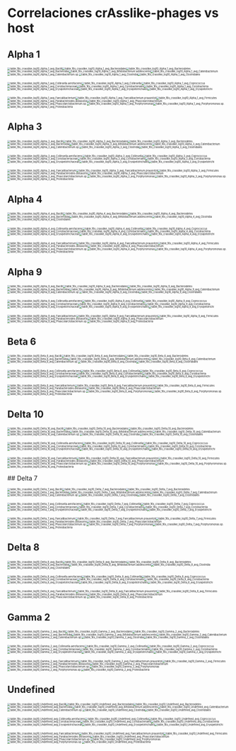 # Correlaciones crAsslike-phages vs host

## Alpha 1

<img src="/01_spearman_22samples_log10/01_Alpha_1_avg/table_16s_crasslike_log10_Alpha_1_avg_Bacilli.png" alt="table_16s_crasslike_log10_Alpha_1_avg_Bacilli" style="zoom:40%;" /><img src="/01_spearman_22samples_log10/01_Alpha_1_avg/table_16s_crasslike_log10_Alpha_1_avg_Bacteroidales.png" alt="table_16s_crasslike_log10_Alpha_1_avg_Bacteroidales" style="zoom:40%;" /><img src="/01_spearman_22samples_log10/01_Alpha_1_avg/table_16s_crasslike_log10_Alpha_1_avg_Bacteroidetes.png" alt="table_16s_crasslike_log10_Alpha_1_avg_Bacteroidetes" style="zoom:40%;" /><img src="/01_spearman_22samples_log10/01_Alpha_1_avg/table_16s_crasslike_log10_Alpha_1_avg_Bacteroidia.png" alt="table_16s_crasslike_log10_Alpha_1_avg_Bacteroidia" style="zoom:40%;" /><img src="/01_spearman_22samples_log10/01_Alpha_1_avg/table_16s_crasslike_log10_Alpha_1_avg_Bifidobacterium.adolescentis.png" alt="table_16s_crasslike_log10_Alpha_1_avg_Bifidobacterium.adolescentis" style="zoom:40%;" /><img src="/01_spearman_22samples_log10/01_Alpha_1_avg/table_16s_crasslike_log10_Alpha_1_avg_Catenibacterium.png" alt="table_16s_crasslike_log10_Alpha_1_avg_Catenibacterium" style="zoom:40%;" /><img src="/01_spearman_22samples_log10/01_Alpha_1_avg/table_16s_crasslike_log10_Alpha_1_avg_Catenibacterium.sp..png" alt="table_16s_crasslike_log10_Alpha_1_avg_Catenibacterium.sp." style="zoom:40%;" /><img src="/01_spearman_22samples_log10/01_Alpha_1_avg/table_16s_crasslike_log10_Alpha_1_avg_Clostridia.png" alt="table_16s_crasslike_log10_Alpha_1_avg_Clostridia" style="zoom:40%;" /><img src="/01_spearman_22samples_log10/01_Alpha_1_avg/table_16s_crasslike_log10_Alpha_1_avg_Clostridiales.png" alt="table_16s_crasslike_log10_Alpha_1_avg_Clostridiales" style="zoom:40%;" />

<img src="/01_spearman_22samples_log10/01_Alpha_1_avg/table_16s_crasslike_log10_Alpha_1_avg_Collinsella.aerofaciens.png" alt="table_16s_crasslike_log10_Alpha_1_avg_Collinsella.aerofaciens" style="zoom:40%;" /><img src="/01_spearman_22samples_log10/01_Alpha_1_avg/table_16s_crasslike_log10_Alpha_1_avg_Collinsella.png" alt="table_16s_crasslike_log10_Alpha_1_avg_Collinsella" style="zoom:40%;" /><img src="/01_spearman_22samples_log10/01_Alpha_1_avg/table_16s_crasslike_log10_Alpha_1_avg_Coprococcus.png" alt="table_16s_crasslike_log10_Alpha_1_avg_Coprococcus" style="zoom:40%;" /><img src="/01_spearman_22samples_log10/01_Alpha_1_avg/table_16s_crasslike_log10_Alpha_1_avg_Coriobacteriaceae.png" alt="table_16s_crasslike_log10_Alpha_1_avg_Coriobacteriaceae" style="zoom:40%;" /><img src="/01_spearman_22samples_log10/01_Alpha_1_avg/table_16s_crasslike_log10_Alpha_1_avg_Coriobacteriales.png" alt="table_16s_crasslike_log10_Alpha_1_avg_Coriobacteriales" style="zoom:40%;" /><img src="/01_spearman_22samples_log10/01_Alpha_1_avg/table_16s_crasslike_log10_Alpha_1_avg_Coriobacteriia.png" alt="table_16s_crasslike_log10_Alpha_1_avg_Coriobacteriia" style="zoom:40%;" /><img src="/01_spearman_22samples_log10/01_Alpha_1_avg/table_16s_crasslike_log10_Alpha_1_avg_Erysipelotrichaceae.png" alt="table_16s_crasslike_log10_Alpha_1_avg_Erysipelotrichaceae" style="zoom:40%;" /><img src="/01_spearman_22samples_log10/01_Alpha_1_avg/table_16s_crasslike_log10_Alpha_1_avg_Erysipelotrichales.png" alt="table_16s_crasslike_log10_Alpha_1_avg_Erysipelotrichales" style="zoom:40%;" /><img src="/01_spearman_22samples_log10/01_Alpha_1_avg/table_16s_crasslike_log10_Alpha_1_avg_Erysipelotrichi.png" alt="table_16s_crasslike_log10_Alpha_1_avg_Erysipelotrichi" style="zoom:40%;" />

<img src="/01_spearman_22samples_log10/01_Alpha_1_avg/table_16s_crasslike_log10_Alpha_1_avg_Faecalibacterium.png" alt="table_16s_crasslike_log10_Alpha_1_avg_Faecalibacterium" style="zoom:40%;" /><img src="/01_spearman_22samples_log10/01_Alpha_1_avg/table_16s_crasslike_log10_Alpha_1_avg_Faecalibacterium.prausnitzii.png" alt="table_16s_crasslike_log10_Alpha_1_avg_Faecalibacterium.prausnitzii" style="zoom:40%;" /><img src="/01_spearman_22samples_log10/01_Alpha_1_avg/table_16s_crasslike_log10_Alpha_1_avg_Firmicutes.png" alt="table_16s_crasslike_log10_Alpha_1_avg_Firmicutes" style="zoom:40%;" /><img src="/01_spearman_22samples_log10/01_Alpha_1_avg/table_16s_crasslike_log10_Alpha_1_avg_Parabacteroides.distasonis.png" alt="table_16s_crasslike_log10_Alpha_1_avg_Parabacteroides.distasonis" style="zoom:40%;" /><img src="/01_spearman_22samples_log10/01_Alpha_1_avg/table_16s_crasslike_log10_Alpha_1_avg_Phascolarctobacterium.png" alt="table_16s_crasslike_log10_Alpha_1_avg_Phascolarctobacterium" style="zoom:40%;" /><img src="/01_spearman_22samples_log10/01_Alpha_1_avg/table_16s_crasslike_log10_Alpha_1_avg_Phascolarctobacterium.sp..png" alt="table_16s_crasslike_log10_Alpha_1_avg_Phascolarctobacterium.sp." style="zoom:40%;" /><img src="/01_spearman_22samples_log10/01_Alpha_1_avg/table_16s_crasslike_log10_Alpha_1_avg_Porphyromonas.png" alt="table_16s_crasslike_log10_Alpha_1_avg_Porphyromonas" style="zoom:40%;" /><img src="/01_spearman_22samples_log10/01_Alpha_1_avg/table_16s_crasslike_log10_Alpha_1_avg_Porphyromonas.sp..png" alt="table_16s_crasslike_log10_Alpha_1_avg_Porphyromonas.sp." style="zoom:40%;" /><img src="/01_spearman_22samples_log10/01_Alpha_1_avg/table_16s_crasslike_log10_Alpha_1_avg_Proteobacteria.png" alt="table_16s_crasslike_log10_Alpha_1_avg_Proteobacteria" style="zoom:40%;" />

<div style="page-break-after: always; break-after: page;"></div>

## Alpha 3

<img src="/01_spearman_22samples_log10/02_Alpha_3_avg/table_16s_crasslike_log10_Alpha_3_avg_Bacilli.png" alt="table_16s_crasslike_log10_Alpha_3_avg_Bacilli" style="zoom:40%;" /><img src="/01_spearman_22samples_log10/02_Alpha_3_avg/table_16s_crasslike_log10_Alpha_3_avg_Bacteroidales.png" alt="table_16s_crasslike_log10_Alpha_3_avg_Bacteroidales" style="zoom:40%;" /><img src="/01_spearman_22samples_log10/02_Alpha_3_avg/table_16s_crasslike_log10_Alpha_3_avg_Bacteroidetes.png" alt="table_16s_crasslike_log10_Alpha_3_avg_Bacteroidetes" style="zoom:40%;" /><img src="/01_spearman_22samples_log10/02_Alpha_3_avg/table_16s_crasslike_log10_Alpha_3_avg_Bacteroidia.png" alt="table_16s_crasslike_log10_Alpha_3_avg_Bacteroidia" style="zoom:40%;" /><img src="/01_spearman_22samples_log10/02_Alpha_3_avg/table_16s_crasslike_log10_Alpha_3_avg_Bifidobacterium.adolescentis.png" alt="table_16s_crasslike_log10_Alpha_3_avg_Bifidobacterium.adolescentis" style="zoom:40%;" /><img src="/01_spearman_22samples_log10/02_Alpha_3_avg/table_16s_crasslike_log10_Alpha_3_avg_Catenibacterium.png" alt="table_16s_crasslike_log10_Alpha_3_avg_Catenibacterium" style="zoom:40%;" /><img src="/01_spearman_22samples_log10/02_Alpha_3_avg/table_16s_crasslike_log10_Alpha_3_avg_Catenibacterium.sp..png" alt="table_16s_crasslike_log10_Alpha_3_avg_Catenibacterium.sp." style="zoom:40%;" /><img src="/01_spearman_22samples_log10/02_Alpha_3_avg/table_16s_crasslike_log10_Alpha_3_avg_Clostridia.png" alt="table_16s_crasslike_log10_Alpha_3_avg_Clostridia" style="zoom:40%;" /><img src="/01_spearman_22samples_log10/02_Alpha_3_avg/table_16s_crasslike_log10_Alpha_3_avg_Clostridiales.png" alt="table_16s_crasslike_log10_Alpha_3_avg_Clostridiales" style="zoom:40%;" />

<img src="/01_spearman_22samples_log10/02_Alpha_3_avg/table_16s_crasslike_log10_Alpha_3_avg_Collinsella.aerofaciens.png" alt="table_16s_crasslike_log10_Alpha_3_avg_Collinsella.aerofaciens" style="zoom:40%;" /><img src="/01_spearman_22samples_log10/02_Alpha_3_avg/table_16s_crasslike_log10_Alpha_3_avg_Collinsella.png" alt="table_16s_crasslike_log10_Alpha_3_avg_Collinsella" style="zoom:40%;" /><img src="/01_spearman_22samples_log10/02_Alpha_3_avg/table_16s_crasslike_log10_Alpha_3_avg_Coprococcus.png" alt="table_16s_crasslike_log10_Alpha_3_avg_Coprococcus" style="zoom:40%;" /><img src="/01_spearman_22samples_log10/02_Alpha_3_avg/table_16s_crasslike_log10_Alpha_3_avg_Coriobacteriaceae.png" alt="table_16s_crasslike_log10_Alpha_3_avg_Coriobacteriaceae" style="zoom:40%;" /><img src="/01_spearman_22samples_log10/02_Alpha_3_avg/table_16s_crasslike_log10_Alpha_3_avg_Coriobacteriales.png" alt="table_16s_crasslike_log10_Alpha_3_avg_Coriobacteriales" style="zoom:40%;" /><img src="/01_spearman_22samples_log10/02_Alpha_3_avg/table_16s_crasslike_log10_Alpha_3_avg_Coriobacteriia.png" alt="table_16s_crasslike_log10_Alpha_3_avg_Coriobacteriia" style="zoom:40%;" /><img src="/01_spearman_22samples_log10/02_Alpha_3_avg/table_16s_crasslike_log10_Alpha_3_avg_Erysipelotrichaceae.png" alt="table_16s_crasslike_log10_Alpha_3_avg_Erysipelotrichaceae" style="zoom:40%;" /><img src="/01_spearman_22samples_log10/02_Alpha_3_avg/table_16s_crasslike_log10_Alpha_3_avg_Erysipelotrichales.png" alt="table_16s_crasslike_log10_Alpha_3_avg_Erysipelotrichales" style="zoom:40%;" /><img src="/01_spearman_22samples_log10/02_Alpha_3_avg/table_16s_crasslike_log10_Alpha_3_avg_Erysipelotrichi.png" alt="table_16s_crasslike_log10_Alpha_3_avg_Erysipelotrichi" style="zoom:40%;" />

<img src="/01_spearman_22samples_log10/02_Alpha_3_avg/table_16s_crasslike_log10_Alpha_3_avg_Faecalibacterium.png" alt="table_16s_crasslike_log10_Alpha_3_avg_Faecalibacterium" style="zoom:40%;" /><img src="/01_spearman_22samples_log10/02_Alpha_3_avg/table_16s_crasslike_log10_Alpha_3_avg_Faecalibacterium.prausnitzii.png" alt="table_16s_crasslike_log10_Alpha_3_avg_Faecalibacterium.prausnitzii" style="zoom:40%;" /><img src="/01_spearman_22samples_log10/02_Alpha_3_avg/table_16s_crasslike_log10_Alpha_3_avg_Firmicutes.png" alt="table_16s_crasslike_log10_Alpha_3_avg_Firmicutes" style="zoom:40%;" /><img src="/01_spearman_22samples_log10/02_Alpha_3_avg/table_16s_crasslike_log10_Alpha_3_avg_Parabacteroides.distasonis.png" alt="table_16s_crasslike_log10_Alpha_3_avg_Parabacteroides.distasonis" style="zoom:40%;" /><img src="/01_spearman_22samples_log10/02_Alpha_3_avg/table_16s_crasslike_log10_Alpha_3_avg_Phascolarctobacterium.png" alt="table_16s_crasslike_log10_Alpha_3_avg_Phascolarctobacterium" style="zoom:40%;" /><img src="/01_spearman_22samples_log10/02_Alpha_3_avg/table_16s_crasslike_log10_Alpha_3_avg_Phascolarctobacterium.sp..png" alt="table_16s_crasslike_log10_Alpha_3_avg_Phascolarctobacterium.sp." style="zoom:40%;" /><img src="/01_spearman_22samples_log10/02_Alpha_3_avg/table_16s_crasslike_log10_Alpha_3_avg_Porphyromonas.png" alt="table_16s_crasslike_log10_Alpha_3_avg_Porphyromonas" style="zoom:40%;" /><img src="/01_spearman_22samples_log10/02_Alpha_3_avg/table_16s_crasslike_log10_Alpha_3_avg_Porphyromonas.sp..png" alt="table_16s_crasslike_log10_Alpha_3_avg_Porphyromonas.sp." style="zoom:40%;" /><img src="/01_spearman_22samples_log10/02_Alpha_3_avg/table_16s_crasslike_log10_Alpha_3_avg_Proteobacteria.png" alt="table_16s_crasslike_log10_Alpha_3_avg_Proteobacteria" style="zoom:40%;" />

<div style="page-break-after: always; break-after: page;"></div>

## Alpha 4

<img src="/01_spearman_22samples_log10/03_Alpha_4_avg/table_16s_crasslike_log10_Alpha_4_avg_Bacilli.png" alt="table_16s_crasslike_log10_Alpha_4_avg_Bacilli" style="zoom:40%;" /><img src="/01_spearman_22samples_log10/03_Alpha_4_avg/table_16s_crasslike_log10_Alpha_4_avg_Bacteroidales.png" alt="table_16s_crasslike_log10_Alpha_4_avg_Bacteroidales" style="zoom:40%;" /><img src="/01_spearman_22samples_log10/03_Alpha_4_avg/table_16s_crasslike_log10_Alpha_4_avg_Bacteroidetes.png" alt="table_16s_crasslike_log10_Alpha_4_avg_Bacteroidetes" style="zoom:40%;" /><img src="/01_spearman_22samples_log10/03_Alpha_4_avg/table_16s_crasslike_log10_Alpha_4_avg_Bacteroidia.png" alt="table_16s_crasslike_log10_Alpha_4_avg_Bacteroidia" style="zoom:40%;" /><img src="/01_spearman_22samples_log10/03_Alpha_4_avg/table_16s_crasslike_log10_Alpha_4_avg_Bifidobacterium.adolescentis.png" alt="table_16s_crasslike_log10_Alpha_4_avg_Bifidobacterium.adolescentis" style="zoom:40%;" /><img src="/01_spearman_22samples_log10/03_Alpha_4_avg/table_16s_crasslike_log10_Alpha_4_avg_Clostridia.png" alt="table_16s_crasslike_log10_Alpha_4_avg_Clostridia" style="zoom:40%;" /><img src="/01_spearman_22samples_log10/03_Alpha_4_avg/table_16s_crasslike_log10_Alpha_4_avg_Clostridiales.png" alt="table_16s_crasslike_log10_Alpha_4_avg_Clostridiales" style="zoom:40%;" />

<img src="/01_spearman_22samples_log10/03_Alpha_4_avg/table_16s_crasslike_log10_Alpha_4_avg_Collinsella.aerofaciens.png" alt="table_16s_crasslike_log10_Alpha_4_avg_Collinsella.aerofaciens" style="zoom:40%;" /><img src="/01_spearman_22samples_log10/03_Alpha_4_avg/table_16s_crasslike_log10_Alpha_4_avg_Collinsella.png" alt="table_16s_crasslike_log10_Alpha_4_avg_Collinsella" style="zoom:40%;" /><img src="/01_spearman_22samples_log10/03_Alpha_4_avg/table_16s_crasslike_log10_Alpha_4_avg_Coprococcus.png" alt="table_16s_crasslike_log10_Alpha_4_avg_Coprococcus" style="zoom:40%;" /><img src="/01_spearman_22samples_log10/03_Alpha_4_avg/table_16s_crasslike_log10_Alpha_4_avg_Coriobacteriaceae.png" alt="table_16s_crasslike_log10_Alpha_4_avg_Coriobacteriaceae" style="zoom:40%;" /><img src="/01_spearman_22samples_log10/03_Alpha_4_avg/table_16s_crasslike_log10_Alpha_4_avg_Coriobacteriales.png" alt="table_16s_crasslike_log10_Alpha_4_avg_Coriobacteriales" style="zoom:40%;" /><img src="/01_spearman_22samples_log10/03_Alpha_4_avg/table_16s_crasslike_log10_Alpha_4_avg_Coriobacteriia.png" alt="table_16s_crasslike_log10_Alpha_4_avg_Coriobacteriia" style="zoom:40%;" /><img src="/01_spearman_22samples_log10/03_Alpha_4_avg/table_16s_crasslike_log10_Alpha_4_avg_Erysipelotrichaceae.png" alt="table_16s_crasslike_log10_Alpha_4_avg_Erysipelotrichaceae" style="zoom:40%;" /><img src="/01_spearman_22samples_log10/03_Alpha_4_avg/table_16s_crasslike_log10_Alpha_4_avg_Erysipelotrichales.png" alt="table_16s_crasslike_log10_Alpha_4_avg_Erysipelotrichales" style="zoom:40%;" /><img src="/01_spearman_22samples_log10/03_Alpha_4_avg/table_16s_crasslike_log10_Alpha_4_avg_Erysipelotrichi.png" alt="table_16s_crasslike_log10_Alpha_4_avg_Erysipelotrichi" style="zoom:40%;" />

<img src="/01_spearman_22samples_log10/03_Alpha_4_avg/table_16s_crasslike_log10_Alpha_4_avg_Faecalibacterium.png" alt="table_16s_crasslike_log10_Alpha_4_avg_Faecalibacterium" style="zoom:40%;" /><img src="/01_spearman_22samples_log10/03_Alpha_4_avg/table_16s_crasslike_log10_Alpha_4_avg_Faecalibacterium.prausnitzii.png" alt="table_16s_crasslike_log10_Alpha_4_avg_Faecalibacterium.prausnitzii" style="zoom:40%;" /><img src="/01_spearman_22samples_log10/03_Alpha_4_avg/table_16s_crasslike_log10_Alpha_4_avg_Firmicutes.png" alt="table_16s_crasslike_log10_Alpha_4_avg_Firmicutes" style="zoom:40%;" /><img src="/01_spearman_22samples_log10/03_Alpha_4_avg/table_16s_crasslike_log10_Alpha_4_avg_Parabacteroides.distasonis.png" alt="table_16s_crasslike_log10_Alpha_4_avg_Parabacteroides.distasonis" style="zoom:40%;" /><img src="/01_spearman_22samples_log10/03_Alpha_4_avg/table_16s_crasslike_log10_Alpha_4_avg_Phascolarctobacterium.png" alt="table_16s_crasslike_log10_Alpha_4_avg_Phascolarctobacterium" style="zoom:40%;" /><img src="/01_spearman_22samples_log10/03_Alpha_4_avg/table_16s_crasslike_log10_Alpha_4_avg_Phascolarctobacterium.sp..png" alt="table_16s_crasslike_log10_Alpha_4_avg_Phascolarctobacterium.sp." style="zoom:40%;" /><img src="/01_spearman_22samples_log10/03_Alpha_4_avg/table_16s_crasslike_log10_Alpha_4_avg_Porphyromonas.png" alt="table_16s_crasslike_log10_Alpha_4_avg_Porphyromonas" style="zoom:40%;" /><img src="/01_spearman_22samples_log10/03_Alpha_4_avg/table_16s_crasslike_log10_Alpha_4_avg_Porphyromonas.sp..png" alt="table_16s_crasslike_log10_Alpha_4_avg_Porphyromonas.sp." style="zoom:40%;" /><img src="/01_spearman_22samples_log10/03_Alpha_4_avg/table_16s_crasslike_log10_Alpha_4_avg_Proteobacteria.png" alt="table_16s_crasslike_log10_Alpha_4_avg_Proteobacteria" style="zoom:40%;" />

<div style="page-break-after: always; break-after: page;"></div>

## Alpha 9

<img src="/01_spearman_22samples_log10/04_Alpha_9_avg/table_16s_crasslike_log10_Alpha_9_avg_Bacilli.png" alt="table_16s_crasslike_log10_Alpha_9_avg_Bacilli" style="zoom:40%;" /><img src="/01_spearman_22samples_log10/04_Alpha_9_avg/table_16s_crasslike_log10_Alpha_9_avg_Bacteroidales.png" alt="table_16s_crasslike_log10_Alpha_9_avg_Bacteroidales" style="zoom:40%;" /><img src="/01_spearman_22samples_log10/04_Alpha_9_avg/table_16s_crasslike_log10_Alpha_9_avg_Bacteroidetes.png" alt="table_16s_crasslike_log10_Alpha_9_avg_Bacteroidetes" style="zoom:40%;" /><img src="/01_spearman_22samples_log10/04_Alpha_9_avg/table_16s_crasslike_log10_Alpha_9_avg_Bacteroidia.png" alt="table_16s_crasslike_log10_Alpha_9_avg_Bacteroidia" style="zoom:40%;" /><img src="/01_spearman_22samples_log10/04_Alpha_9_avg/table_16s_crasslike_log10_Alpha_9_avg_Bifidobacterium.adolescentis.png" alt="table_16s_crasslike_log10_Alpha_9_avg_Bifidobacterium.adolescentis" style="zoom:40%;" /><img src="/01_spearman_22samples_log10/04_Alpha_9_avg/table_16s_crasslike_log10_Alpha_9_avg_Catenibacterium.png" alt="table_16s_crasslike_log10_Alpha_9_avg_Catenibacterium" style="zoom:40%;" /><img src="/01_spearman_22samples_log10/04_Alpha_9_avg/table_16s_crasslike_log10_Alpha_9_avg_Catenibacterium.sp..png" alt="table_16s_crasslike_log10_Alpha_9_avg_Catenibacterium.sp." style="zoom:40%;" /><img src="/01_spearman_22samples_log10/04_Alpha_9_avg/table_16s_crasslike_log10_Alpha_9_avg_Clostridia.png" alt="table_16s_crasslike_log10_Alpha_9_avg_Clostridia" style="zoom:40%;" /><img src="/01_spearman_22samples_log10/04_Alpha_9_avg/table_16s_crasslike_log10_Alpha_9_avg_Clostridiales.png" alt="table_16s_crasslike_log10_Alpha_9_avg_Clostridiales" style="zoom:40%;" />

<img src="/01_spearman_22samples_log10/04_Alpha_9_avg/table_16s_crasslike_log10_Alpha_9_avg_Collinsella.aerofaciens.png" alt="table_16s_crasslike_log10_Alpha_9_avg_Collinsella.aerofaciens" style="zoom:40%;" /><img src="/01_spearman_22samples_log10/04_Alpha_9_avg/table_16s_crasslike_log10_Alpha_9_avg_Collinsella.png" alt="table_16s_crasslike_log10_Alpha_9_avg_Collinsella" style="zoom:40%;" /><img src="/01_spearman_22samples_log10/04_Alpha_9_avg/table_16s_crasslike_log10_Alpha_9_avg_Coprococcus.png" alt="table_16s_crasslike_log10_Alpha_9_avg_Coprococcus" style="zoom:40%;" /><img src="/01_spearman_22samples_log10/04_Alpha_9_avg/table_16s_crasslike_log10_Alpha_9_avg_Coriobacteriaceae.png" alt="table_16s_crasslike_log10_Alpha_9_avg_Coriobacteriaceae" style="zoom:40%;" /><img src="/01_spearman_22samples_log10/04_Alpha_9_avg/table_16s_crasslike_log10_Alpha_9_avg_Coriobacteriales.png" alt="table_16s_crasslike_log10_Alpha_9_avg_Coriobacteriales" style="zoom:40%;" /><img src="/01_spearman_22samples_log10/04_Alpha_9_avg/table_16s_crasslike_log10_Alpha_9_avg_Coriobacteriia.png" alt="table_16s_crasslike_log10_Alpha_9_avg_Coriobacteriia" style="zoom:40%;" /><img src="/01_spearman_22samples_log10/04_Alpha_9_avg/table_16s_crasslike_log10_Alpha_9_avg_Erysipelotrichaceae.png" alt="table_16s_crasslike_log10_Alpha_9_avg_Erysipelotrichaceae" style="zoom:40%;" /><img src="/01_spearman_22samples_log10/04_Alpha_9_avg/table_16s_crasslike_log10_Alpha_9_avg_Erysipelotrichales.png" alt="table_16s_crasslike_log10_Alpha_9_avg_Erysipelotrichales" style="zoom:40%;" /><img src="/01_spearman_22samples_log10/04_Alpha_9_avg/table_16s_crasslike_log10_Alpha_9_avg_Erysipelotrichi.png" alt="table_16s_crasslike_log10_Alpha_9_avg_Erysipelotrichi" style="zoom:40%;" />

<img src="/01_spearman_22samples_log10/04_Alpha_9_avg/table_16s_crasslike_log10_Alpha_9_avg_Faecalibacterium.png" alt="table_16s_crasslike_log10_Alpha_9_avg_Faecalibacterium" style="zoom:40%;" /><img src="/01_spearman_22samples_log10/04_Alpha_9_avg/table_16s_crasslike_log10_Alpha_9_avg_Faecalibacterium.prausnitzii.png" alt="table_16s_crasslike_log10_Alpha_9_avg_Faecalibacterium.prausnitzii" style="zoom:40%;" /><img src="/01_spearman_22samples_log10/04_Alpha_9_avg/table_16s_crasslike_log10_Alpha_9_avg_Firmicutes.png" alt="table_16s_crasslike_log10_Alpha_9_avg_Firmicutes" style="zoom:40%;" /><img src="/01_spearman_22samples_log10/04_Alpha_9_avg/table_16s_crasslike_log10_Alpha_9_avg_Parabacteroides.distasonis.png" alt="table_16s_crasslike_log10_Alpha_9_avg_Parabacteroides.distasonis" style="zoom:40%;" /><img src="/01_spearman_22samples_log10/04_Alpha_9_avg/table_16s_crasslike_log10_Alpha_9_avg_Phascolarctobacterium.png" alt="table_16s_crasslike_log10_Alpha_9_avg_Phascolarctobacterium" style="zoom:40%;" /><img src="/01_spearman_22samples_log10/04_Alpha_9_avg/table_16s_crasslike_log10_Alpha_9_avg_Phascolarctobacterium.sp..png" alt="table_16s_crasslike_log10_Alpha_9_avg_Phascolarctobacterium.sp." style="zoom:40%;" /><img src="/01_spearman_22samples_log10/04_Alpha_9_avg/table_16s_crasslike_log10_Alpha_9_avg_Proteobacteria.png" alt="table_16s_crasslike_log10_Alpha_9_avg_Proteobacteria" style="zoom:40%;" />

<div style="page-break-after: always; break-after: page;"></div>


## Beta 6

<img src="/01_spearman_22samples_log10/05_Beta_6_avg/table_16s_crasslike_log10_Beta_6_avg_Bacilli.png" alt="table_16s_crasslike_log10_Beta_6_avg_Bacilli" style="zoom:40%;" /><img src="/01_spearman_22samples_log10/05_Beta_6_avg/table_16s_crasslike_log10_Beta_6_avg_Bacteroidales.png" alt="table_16s_crasslike_log10_Beta_6_avg_Bacteroidales" style="zoom:40%;" /><img src="/01_spearman_22samples_log10/05_Beta_6_avg/table_16s_crasslike_log10_Beta_6_avg_Bacteroidetes.png" alt="table_16s_crasslike_log10_Beta_6_avg_Bacteroidetes" style="zoom:40%;" /><img src="/01_spearman_22samples_log10/05_Beta_6_avg/table_16s_crasslike_log10_Beta_6_avg_Bacteroidia.png" alt="table_16s_crasslike_log10_Beta_6_avg_Bacteroidia" style="zoom:40%;" /><img src="/01_spearman_22samples_log10/05_Beta_6_avg/table_16s_crasslike_log10_Beta_6_avg_Bifidobacterium.adolescentis.png" alt="table_16s_crasslike_log10_Beta_6_avg_Bifidobacterium.adolescentis" style="zoom:40%;" /><img src="/01_spearman_22samples_log10/05_Beta_6_avg/table_16s_crasslike_log10_Beta_6_avg_Catenibacterium.png" alt="table_16s_crasslike_log10_Beta_6_avg_Catenibacterium" style="zoom:40%;" /><img src="/01_spearman_22samples_log10/05_Beta_6_avg/table_16s_crasslike_log10_Beta_6_avg_Catenibacterium.sp..png" alt="table_16s_crasslike_log10_Beta_6_avg_Catenibacterium.sp." style="zoom:40%;" /><img src="/01_spearman_22samples_log10/05_Beta_6_avg/table_16s_crasslike_log10_Beta_6_avg_Clostridia.png" alt="table_16s_crasslike_log10_Beta_6_avg_Clostridia" style="zoom:40%;" /><img src="/01_spearman_22samples_log10/05_Beta_6_avg/table_16s_crasslike_log10_Beta_6_avg_Clostridiales.png" alt="table_16s_crasslike_log10_Beta_6_avg_Clostridiales" style="zoom:40%;" />

<img src="/01_spearman_22samples_log10/05_Beta_6_avg/table_16s_crasslike_log10_Beta_6_avg_Collinsella.aerofaciens.png" alt="table_16s_crasslike_log10_Beta_6_avg_Collinsella.aerofaciens" style="zoom:40%;" /><img src="/01_spearman_22samples_log10/05_Beta_6_avg/table_16s_crasslike_log10_Beta_6_avg_Collinsella.png" alt="table_16s_crasslike_log10_Beta_6_avg_Collinsella" style="zoom:40%;" /><img src="/01_spearman_22samples_log10/05_Beta_6_avg/table_16s_crasslike_log10_Beta_6_avg_Coprococcus.png" alt="table_16s_crasslike_log10_Beta_6_avg_Coprococcus" style="zoom:40%;" /><img src="/01_spearman_22samples_log10/05_Beta_6_avg/table_16s_crasslike_log10_Beta_6_avg_Coriobacteriaceae.png" alt="table_16s_crasslike_log10_Beta_6_avg_Coriobacteriaceae" style="zoom:40%;" /><img src="/01_spearman_22samples_log10/05_Beta_6_avg/table_16s_crasslike_log10_Beta_6_avg_Coriobacteriales.png" alt="table_16s_crasslike_log10_Beta_6_avg_Coriobacteriales" style="zoom:40%;" /><img src="/01_spearman_22samples_log10/05_Beta_6_avg/table_16s_crasslike_log10_Beta_6_avg_Coriobacteriia.png" alt="table_16s_crasslike_log10_Beta_6_avg_Coriobacteriia" style="zoom:40%;" /><img src="/01_spearman_22samples_log10/05_Beta_6_avg/table_16s_crasslike_log10_Beta_6_avg_Erysipelotrichaceae.png" alt="table_16s_crasslike_log10_Beta_6_avg_Erysipelotrichaceae" style="zoom:40%;" /><img src="/01_spearman_22samples_log10/05_Beta_6_avg/table_16s_crasslike_log10_Beta_6_avg_Erysipelotrichales.png" alt="table_16s_crasslike_log10_Beta_6_avg_Erysipelotrichales" style="zoom:40%;" /><img src="/01_spearman_22samples_log10/05_Beta_6_avg/table_16s_crasslike_log10_Beta_6_avg_Erysipelotrichi.png" alt="table_16s_crasslike_log10_Beta_6_avg_Erysipelotrichi" style="zoom:40%;" />

<img src="/01_spearman_22samples_log10/05_Beta_6_avg/table_16s_crasslike_log10_Beta_6_avg_Faecalibacterium.png" alt="table_16s_crasslike_log10_Beta_6_avg_Faecalibacterium" style="zoom:40%;" /><img src="/01_spearman_22samples_log10/05_Beta_6_avg/table_16s_crasslike_log10_Beta_6_avg_Faecalibacterium.prausnitzii.png" alt="table_16s_crasslike_log10_Beta_6_avg_Faecalibacterium.prausnitzii" style="zoom:40%;" /><img src="/01_spearman_22samples_log10/05_Beta_6_avg/table_16s_crasslike_log10_Beta_6_avg_Firmicutes.png" alt="table_16s_crasslike_log10_Beta_6_avg_Firmicutes" style="zoom:40%;" /><img src="/01_spearman_22samples_log10/05_Beta_6_avg/table_16s_crasslike_log10_Beta_6_avg_Parabacteroides.distasonis.png" alt="table_16s_crasslike_log10_Beta_6_avg_Parabacteroides.distasonis" style="zoom:40%;" /><img src="/01_spearman_22samples_log10/05_Beta_6_avg/table_16s_crasslike_log10_Beta_6_avg_Phascolarctobacterium.png" alt="table_16s_crasslike_log10_Beta_6_avg_Phascolarctobacterium" style="zoom:40%;" /><img src="/01_spearman_22samples_log10/05_Beta_6_avg/table_16s_crasslike_log10_Beta_6_avg_Phascolarctobacterium.sp..png" alt="table_16s_crasslike_log10_Beta_6_avg_Phascolarctobacterium.sp." style="zoom:40%;" /><img src="/01_spearman_22samples_log10/05_Beta_6_avg/table_16s_crasslike_log10_Beta_6_avg_Porphyromonas.png" alt="table_16s_crasslike_log10_Beta_6_avg_Porphyromonas" style="zoom:40%;" /><img src="/01_spearman_22samples_log10/05_Beta_6_avg/table_16s_crasslike_log10_Beta_6_avg_Porphyromonas.sp..png" alt="table_16s_crasslike_log10_Beta_6_avg_Porphyromonas.sp." style="zoom:40%;" /><img src="/01_spearman_22samples_log10/05_Beta_6_avg/table_16s_crasslike_log10_Beta_6_avg_Proteobacteria.png" alt="table_16s_crasslike_log10_Beta_6_avg_Proteobacteria" style="zoom:40%;" />

<div style="page-break-after: always; break-after: page;"></div>

## Delta 10

<img src="/01_spearman_22samples_log10/06_Delta_10_avg/table_16s_crasslike_log10_Delta_10_avg_Bacilli.png" alt="table_16s_crasslike_log10_Delta_10_avg_Bacilli" style="zoom:40%;" /><img src="/01_spearman_22samples_log10/06_Delta_10_avg/table_16s_crasslike_log10_Delta_10_avg_Bacteroidales.png" alt="table_16s_crasslike_log10_Delta_10_avg_Bacteroidales" style="zoom:40%;" /><img src="/01_spearman_22samples_log10/06_Delta_10_avg/table_16s_crasslike_log10_Delta_10_avg_Bacteroidetes.png" alt="table_16s_crasslike_log10_Delta_10_avg_Bacteroidetes" style="zoom:40%;" /><img src="/01_spearman_22samples_log10/06_Delta_10_avg/table_16s_crasslike_log10_Delta_10_avg_Bacteroidia.png" alt="table_16s_crasslike_log10_Delta_10_avg_Bacteroidia" style="zoom:40%;" /><img src="/01_spearman_22samples_log10/06_Delta_10_avg/table_16s_crasslike_log10_Delta_10_avg_Bifidobacterium.adolescentis.png" alt="table_16s_crasslike_log10_Delta_10_avg_Bifidobacterium.adolescentis" style="zoom:40%;" /><img src="/01_spearman_22samples_log10/06_Delta_10_avg/table_16s_crasslike_log10_Delta_10_avg_Catenibacterium.png" alt="table_16s_crasslike_log10_Delta_10_avg_Catenibacterium" style="zoom:40%;" /><img src="/01_spearman_22samples_log10/06_Delta_10_avg/table_16s_crasslike_log10_Delta_10_avg_Catenibacterium.sp..png" alt="table_16s_crasslike_log10_Delta_10_avg_Catenibacterium.sp." style="zoom:40%;" /><img src="/01_spearman_22samples_log10/06_Delta_10_avg/table_16s_crasslike_log10_Delta_10_avg_Clostridia.png" alt="table_16s_crasslike_log10_Delta_10_avg_Clostridia" style="zoom:40%;" /><img src="/01_spearman_22samples_log10/06_Delta_10_avg/table_16s_crasslike_log10_Delta_10_avg_Clostridiales.png" alt="table_16s_crasslike_log10_Delta_10_avg_Clostridiales" style="zoom:40%;" />

<img src="/01_spearman_22samples_log10/06_Delta_10_avg/table_16s_crasslike_log10_Delta_10_avg_Collinsella.aerofaciens.png" alt="table_16s_crasslike_log10_Delta_10_avg_Collinsella.aerofaciens" style="zoom:40%;" /><img src="/01_spearman_22samples_log10/06_Delta_10_avg/table_16s_crasslike_log10_Delta_10_avg_Collinsella.png" alt="table_16s_crasslike_log10_Delta_10_avg_Collinsella" style="zoom:40%;" /><img src="/01_spearman_22samples_log10/06_Delta_10_avg/table_16s_crasslike_log10_Delta_10_avg_Coprococcus.png" alt="table_16s_crasslike_log10_Delta_10_avg_Coprococcus" style="zoom:40%;" /><img src="/01_spearman_22samples_log10/06_Delta_10_avg/table_16s_crasslike_log10_Delta_10_avg_Coriobacteriaceae.png" alt="table_16s_crasslike_log10_Delta_10_avg_Coriobacteriaceae" style="zoom:40%;" /><img src="/01_spearman_22samples_log10/06_Delta_10_avg/table_16s_crasslike_log10_Delta_10_avg_Coriobacteriales.png" alt="table_16s_crasslike_log10_Delta_10_avg_Coriobacteriales" style="zoom:40%;" /><img src="/01_spearman_22samples_log10/06_Delta_10_avg/table_16s_crasslike_log10_Delta_10_avg_Coriobacteriia.png" alt="table_16s_crasslike_log10_Delta_10_avg_Coriobacteriia" style="zoom:40%;" /><img src="/01_spearman_22samples_log10/06_Delta_10_avg/table_16s_crasslike_log10_Delta_10_avg_Erysipelotrichaceae.png" alt="table_16s_crasslike_log10_Delta_10_avg_Erysipelotrichaceae" style="zoom:40%;" /><img src="/01_spearman_22samples_log10/06_Delta_10_avg/table_16s_crasslike_log10_Delta_10_avg_Erysipelotrichales.png" alt="table_16s_crasslike_log10_Delta_10_avg_Erysipelotrichales" style="zoom:40%;" /><img src="/01_spearman_22samples_log10/06_Delta_10_avg/table_16s_crasslike_log10_Delta_10_avg_Erysipelotrichi.png" alt="table_16s_crasslike_log10_Delta_10_avg_Erysipelotrichi" style="zoom:40%;" />

<img src="/01_spearman_22samples_log10/06_Delta_10_avg/table_16s_crasslike_log10_Delta_10_avg_Faecalibacterium.png" alt="table_16s_crasslike_log10_Delta_10_avg_Faecalibacterium" style="zoom:40%;" /><img src="/01_spearman_22samples_log10/06_Delta_10_avg/table_16s_crasslike_log10_Delta_10_avg_Faecalibacterium.prausnitzii.png" alt="table_16s_crasslike_log10_Delta_10_avg_Faecalibacterium.prausnitzii" style="zoom:40%;" /><img src="/01_spearman_22samples_log10/06_Delta_10_avg/table_16s_crasslike_log10_Delta_10_avg_Firmicutes.png" alt="table_16s_crasslike_log10_Delta_10_avg_Firmicutes" style="zoom:40%;" /><img src="/01_spearman_22samples_log10/06_Delta_10_avg/table_16s_crasslike_log10_Delta_10_avg_Parabacteroides.distasonis.png" alt="table_16s_crasslike_log10_Delta_10_avg_Parabacteroides.distasonis" style="zoom:40%;" /><img src="/01_spearman_22samples_log10/06_Delta_10_avg/table_16s_crasslike_log10_Delta_10_avg_Phascolarctobacterium.png" alt="table_16s_crasslike_log10_Delta_10_avg_Phascolarctobacterium" style="zoom:40%;" /><img src="/01_spearman_22samples_log10/06_Delta_10_avg/table_16s_crasslike_log10_Delta_10_avg_Phascolarctobacterium.sp..png" alt="table_16s_crasslike_log10_Delta_10_avg_Phascolarctobacterium.sp." style="zoom:40%;" /><img src="/01_spearman_22samples_log10/06_Delta_10_avg/table_16s_crasslike_log10_Delta_10_avg_Porphyromonas.png" alt="table_16s_crasslike_log10_Delta_10_avg_Porphyromonas" style="zoom:40%;" /><img src="/01_spearman_22samples_log10/06_Delta_10_avg/table_16s_crasslike_log10_Delta_10_avg_Porphyromonas.sp..png" alt="table_16s_crasslike_log10_Delta_10_avg_Porphyromonas.sp." style="zoom:40%;" /><img src="/01_spearman_22samples_log10/06_Delta_10_avg/table_16s_crasslike_log10_Delta_10_avg_Proteobacteria.png" alt="table_16s_crasslike_log10_Delta_10_avg_Proteobacteria" style="zoom:40%;" />

<div style="page-break-after: always; break-after: page;"></div>
## Delta 7

<img src="/01_spearman_22samples_log10/07_Delta_7_avg/table_16s_crasslike_log10_Delta_7_avg_Bacilli.png" alt="table_16s_crasslike_log10_Delta_7_avg_Bacilli" style="zoom:40%;" /><img src="/01_spearman_22samples_log10/07_Delta_7_avg/table_16s_crasslike_log10_Delta_7_avg_Bacteroidales.png" alt="table_16s_crasslike_log10_Delta_7_avg_Bacteroidales" style="zoom:40%;" /><img src="/01_spearman_22samples_log10/07_Delta_7_avg/table_16s_crasslike_log10_Delta_7_avg_Bacteroidetes.png" alt="table_16s_crasslike_log10_Delta_7_avg_Bacteroidetes" style="zoom:40%;" /><img src="/01_spearman_22samples_log10/07_Delta_7_avg/table_16s_crasslike_log10_Delta_7_avg_Bacteroidia.png" alt="table_16s_crasslike_log10_Delta_7_avg_Bacteroidia" style="zoom:40%;" /><img src="/01_spearman_22samples_log10/07_Delta_7_avg/table_16s_crasslike_log10_Delta_7_avg_Bifidobacterium.adolescentis.png" alt="table_16s_crasslike_log10_Delta_7_avg_Bifidobacterium.adolescentis" style="zoom:40%;" /><img src="/01_spearman_22samples_log10/07_Delta_7_avg/table_16s_crasslike_log10_Delta_7_avg_Catenibacterium.png" alt="table_16s_crasslike_log10_Delta_7_avg_Catenibacterium" style="zoom:40%;" /><img src="/01_spearman_22samples_log10/07_Delta_7_avg/table_16s_crasslike_log10_Delta_7_avg_Catenibacterium.sp..png" alt="table_16s_crasslike_log10_Delta_7_avg_Catenibacterium.sp." style="zoom:40%;" /><img src="/01_spearman_22samples_log10/07_Delta_7_avg/table_16s_crasslike_log10_Delta_7_avg_Clostridia.png" alt="table_16s_crasslike_log10_Delta_7_avg_Clostridia" style="zoom:40%;" /><img src="/01_spearman_22samples_log10/07_Delta_7_avg/table_16s_crasslike_log10_Delta_7_avg_Clostridiales.png" alt="table_16s_crasslike_log10_Delta_7_avg_Clostridiales" style="zoom:40%;" />

<img src="/01_spearman_22samples_log10/07_Delta_7_avg/table_16s_crasslike_log10_Delta_7_avg_Collinsella.aerofaciens.png" alt="table_16s_crasslike_log10_Delta_7_avg_Collinsella.aerofaciens" style="zoom:40%;" /><img src="/01_spearman_22samples_log10/07_Delta_7_avg/table_16s_crasslike_log10_Delta_7_avg_Collinsella.png" alt="table_16s_crasslike_log10_Delta_7_avg_Collinsella" style="zoom:40%;" /><img src="/01_spearman_22samples_log10/07_Delta_7_avg/table_16s_crasslike_log10_Delta_7_avg_Coprococcus.png" alt="table_16s_crasslike_log10_Delta_7_avg_Coprococcus" style="zoom:40%;" /><img src="/01_spearman_22samples_log10/07_Delta_7_avg/table_16s_crasslike_log10_Delta_7_avg_Coriobacteriaceae.png" alt="table_16s_crasslike_log10_Delta_7_avg_Coriobacteriaceae" style="zoom:40%;" /><img src="/01_spearman_22samples_log10/07_Delta_7_avg/table_16s_crasslike_log10_Delta_7_avg_Coriobacteriales.png" alt="table_16s_crasslike_log10_Delta_7_avg_Coriobacteriales" style="zoom:40%;" /><img src="/01_spearman_22samples_log10/07_Delta_7_avg/table_16s_crasslike_log10_Delta_7_avg_Coriobacteriia.png" alt="table_16s_crasslike_log10_Delta_7_avg_Coriobacteriia" style="zoom:40%;" /><img src="/01_spearman_22samples_log10/07_Delta_7_avg/table_16s_crasslike_log10_Delta_7_avg_Erysipelotrichaceae.png" alt="table_16s_crasslike_log10_Delta_7_avg_Erysipelotrichaceae" style="zoom:40%;" /><img src="/01_spearman_22samples_log10/07_Delta_7_avg/table_16s_crasslike_log10_Delta_7_avg_Erysipelotrichales.png" alt="table_16s_crasslike_log10_Delta_7_avg_Erysipelotrichales" style="zoom:40%;" /><img src="/01_spearman_22samples_log10/07_Delta_7_avg/table_16s_crasslike_log10_Delta_7_avg_Erysipelotrichi.png" alt="table_16s_crasslike_log10_Delta_7_avg_Erysipelotrichi" style="zoom:40%;" />

<img src="/01_spearman_22samples_log10/07_Delta_7_avg/table_16s_crasslike_log10_Delta_7_avg_Faecalibacterium.png" alt="table_16s_crasslike_log10_Delta_7_avg_Faecalibacterium" style="zoom:40%;" /><img src="/01_spearman_22samples_log10/07_Delta_7_avg/table_16s_crasslike_log10_Delta_7_avg_Faecalibacterium.prausnitzii.png" alt="table_16s_crasslike_log10_Delta_7_avg_Faecalibacterium.prausnitzii" style="zoom:40%;" /><img src="/01_spearman_22samples_log10/07_Delta_7_avg/table_16s_crasslike_log10_Delta_7_avg_Firmicutes.png" alt="table_16s_crasslike_log10_Delta_7_avg_Firmicutes" style="zoom:40%;" /><img src="/01_spearman_22samples_log10/07_Delta_7_avg/table_16s_crasslike_log10_Delta_7_avg_Parabacteroides.distasonis.png" alt="table_16s_crasslike_log10_Delta_7_avg_Parabacteroides.distasonis" style="zoom:40%;" /><img src="/01_spearman_22samples_log10/07_Delta_7_avg/table_16s_crasslike_log10_Delta_7_avg_Phascolarctobacterium.png" alt="table_16s_crasslike_log10_Delta_7_avg_Phascolarctobacterium" style="zoom:40%;" /><img src="/01_spearman_22samples_log10/07_Delta_7_avg/table_16s_crasslike_log10_Delta_7_avg_Phascolarctobacterium.sp..png" alt="table_16s_crasslike_log10_Delta_7_avg_Phascolarctobacterium.sp." style="zoom:40%;" /><img src="/01_spearman_22samples_log10/07_Delta_7_avg/table_16s_crasslike_log10_Delta_7_avg_Porphyromonas.png" alt="table_16s_crasslike_log10_Delta_7_avg_Porphyromonas" style="zoom:40%;" /><img src="/01_spearman_22samples_log10/07_Delta_7_avg/table_16s_crasslike_log10_Delta_7_avg_Porphyromonas.sp..png" alt="table_16s_crasslike_log10_Delta_7_avg_Porphyromonas.sp." style="zoom:40%;" /><img src="/01_spearman_22samples_log10/07_Delta_7_avg/table_16s_crasslike_log10_Delta_7_avg_Proteobacteria.png" alt="table_16s_crasslike_log10_Delta_7_avg_Proteobacteria" style="zoom:40%;" />

<div style="page-break-after: always; break-after: page;"></div>

## Delta 8

<img src="/01_spearman_22samples_log10/08_Delta_8_avg/table_16s_crasslike_log10_Delta_8_avg_Bacilli.png" alt="table_16s_crasslike_log10_Delta_8_avg_Bacilli" style="zoom:40%;" /><img src="/01_spearman_22samples_log10/08_Delta_8_avg/table_16s_crasslike_log10_Delta_8_avg_Bacteroidales.png" alt="table_16s_crasslike_log10_Delta_8_avg_Bacteroidales" style="zoom:40%;" /><img src="/01_spearman_22samples_log10/08_Delta_8_avg/table_16s_crasslike_log10_Delta_8_avg_Bacteroidetes.png" alt="table_16s_crasslike_log10_Delta_8_avg_Bacteroidetes" style="zoom:40%;" /><img src="/01_spearman_22samples_log10/08_Delta_8_avg/table_16s_crasslike_log10_Delta_8_avg_Bacteroidia.png" alt="table_16s_crasslike_log10_Delta_8_avg_Bacteroidia" style="zoom:40%;" /><img src="/01_spearman_22samples_log10/08_Delta_8_avg/table_16s_crasslike_log10_Delta_8_avg_Bifidobacterium.adolescentis.png" alt="table_16s_crasslike_log10_Delta_8_avg_Bifidobacterium.adolescentis" style="zoom:40%;" /><img src="/01_spearman_22samples_log10/08_Delta_8_avg/table_16s_crasslike_log10_Delta_8_avg_Clostridia.png" alt="table_16s_crasslike_log10_Delta_8_avg_Clostridia" style="zoom:40%;" /><img src="/01_spearman_22samples_log10/08_Delta_8_avg/table_16s_crasslike_log10_Delta_8_avg_Clostridiales.png" alt="table_16s_crasslike_log10_Delta_8_avg_Clostridiales" style="zoom:40%;" />

<img src="/01_spearman_22samples_log10/08_Delta_8_avg/table_16s_crasslike_log10_Delta_8_avg_Collinsella.aerofaciens.png" alt="table_16s_crasslike_log10_Delta_8_avg_Collinsella.aerofaciens" style="zoom:40%;" /><img src="/01_spearman_22samples_log10/08_Delta_8_avg/table_16s_crasslike_log10_Delta_8_avg_Collinsella.png" alt="table_16s_crasslike_log10_Delta_8_avg_Collinsella" style="zoom:40%;" /><img src="/01_spearman_22samples_log10/08_Delta_8_avg/table_16s_crasslike_log10_Delta_8_avg_Coprococcus.png" alt="table_16s_crasslike_log10_Delta_8_avg_Coprococcus" style="zoom:40%;" /><img src="/01_spearman_22samples_log10/08_Delta_8_avg/table_16s_crasslike_log10_Delta_8_avg_Coriobacteriaceae.png" alt="table_16s_crasslike_log10_Delta_8_avg_Coriobacteriaceae" style="zoom:40%;" /><img src="/01_spearman_22samples_log10/08_Delta_8_avg/table_16s_crasslike_log10_Delta_8_avg_Coriobacteriales.png" alt="table_16s_crasslike_log10_Delta_8_avg_Coriobacteriales" style="zoom:40%;" /><img src="/01_spearman_22samples_log10/08_Delta_8_avg/table_16s_crasslike_log10_Delta_8_avg_Coriobacteriia.png" alt="table_16s_crasslike_log10_Delta_8_avg_Coriobacteriia" style="zoom:40%;" /><img src="/01_spearman_22samples_log10/08_Delta_8_avg/table_16s_crasslike_log10_Delta_8_avg_Erysipelotrichaceae.png" alt="table_16s_crasslike_log10_Delta_8_avg_Erysipelotrichaceae" style="zoom:40%;" /><img src="/01_spearman_22samples_log10/08_Delta_8_avg/table_16s_crasslike_log10_Delta_8_avg_Erysipelotrichales.png" alt="table_16s_crasslike_log10_Delta_8_avg_Erysipelotrichales" style="zoom:40%;" /><img src="/01_spearman_22samples_log10/08_Delta_8_avg/table_16s_crasslike_log10_Delta_8_avg_Erysipelotrichi.png" alt="table_16s_crasslike_log10_Delta_8_avg_Erysipelotrichi" style="zoom:40%;" />

<img src="/01_spearman_22samples_log10/08_Delta_8_avg/table_16s_crasslike_log10_Delta_8_avg_Faecalibacterium.png" alt="table_16s_crasslike_log10_Delta_8_avg_Faecalibacterium" style="zoom:40%;" /><img src="/01_spearman_22samples_log10/08_Delta_8_avg/table_16s_crasslike_log10_Delta_8_avg_Faecalibacterium.prausnitzii.png" alt="table_16s_crasslike_log10_Delta_8_avg_Faecalibacterium.prausnitzii" style="zoom:40%;" /><img src="/01_spearman_22samples_log10/08_Delta_8_avg/table_16s_crasslike_log10_Delta_8_avg_Firmicutes.png" alt="table_16s_crasslike_log10_Delta_8_avg_Firmicutes" style="zoom:40%;" /><img src="/01_spearman_22samples_log10/08_Delta_8_avg/table_16s_crasslike_log10_Delta_8_avg_Parabacteroides.distasonis.png" alt="table_16s_crasslike_log10_Delta_8_avg_Parabacteroides.distasonis" style="zoom:40%;" /><img src="/01_spearman_22samples_log10/08_Delta_8_avg/table_16s_crasslike_log10_Delta_8_avg_Phascolarctobacterium.png" alt="table_16s_crasslike_log10_Delta_8_avg_Phascolarctobacterium" style="zoom:40%;" /><img src="/01_spearman_22samples_log10/08_Delta_8_avg/table_16s_crasslike_log10_Delta_8_avg_Phascolarctobacterium.sp..png" alt="table_16s_crasslike_log10_Delta_8_avg_Phascolarctobacterium.sp." style="zoom:40%;" /><img src="/01_spearman_22samples_log10/08_Delta_8_avg/table_16s_crasslike_log10_Delta_8_avg_Proteobacteria.png" alt="table_16s_crasslike_log10_Delta_8_avg_Proteobacteria" style="zoom:40%;" />

<div style="page-break-after: always; break-after: page;"></div>

## Gamma 2

<img src="/01_spearman_22samples_log10/09_Gamma_2_avg/table_16s_crasslike_log10_Gamma_2_avg_Bacilli.png" alt="table_16s_crasslike_log10_Gamma_2_avg_Bacilli" style="zoom:40%;" /><img src="/01_spearman_22samples_log10/09_Gamma_2_avg/table_16s_crasslike_log10_Gamma_2_avg_Bacteroidales.png" alt="table_16s_crasslike_log10_Gamma_2_avg_Bacteroidales" style="zoom:40%;" /><img src="/01_spearman_22samples_log10/09_Gamma_2_avg/table_16s_crasslike_log10_Gamma_2_avg_Bacteroidetes.png" alt="table_16s_crasslike_log10_Gamma_2_avg_Bacteroidetes" style="zoom:40%;" /><img src="/01_spearman_22samples_log10/09_Gamma_2_avg/table_16s_crasslike_log10_Gamma_2_avg_Bacteroidia.png" alt="table_16s_crasslike_log10_Gamma_2_avg_Bacteroidia" style="zoom:40%;" /><img src="/01_spearman_22samples_log10/09_Gamma_2_avg/table_16s_crasslike_log10_Gamma_2_avg_Bifidobacterium.adolescentis.png" alt="table_16s_crasslike_log10_Gamma_2_avg_Bifidobacterium.adolescentis" style="zoom:40%;" /><img src="/01_spearman_22samples_log10/09_Gamma_2_avg/table_16s_crasslike_log10_Gamma_2_avg_Catenibacterium.png" alt="table_16s_crasslike_log10_Gamma_2_avg_Catenibacterium" style="zoom:40%;" /><img src="/01_spearman_22samples_log10/09_Gamma_2_avg/table_16s_crasslike_log10_Gamma_2_avg_Catenibacterium.sp..png" alt="table_16s_crasslike_log10_Gamma_2_avg_Catenibacterium.sp." style="zoom:40%;" /><img src="/01_spearman_22samples_log10/09_Gamma_2_avg/table_16s_crasslike_log10_Gamma_2_avg_Clostridia.png" alt="table_16s_crasslike_log10_Gamma_2_avg_Clostridia" style="zoom:40%;" /><img src="/01_spearman_22samples_log10/09_Gamma_2_avg/table_16s_crasslike_log10_Gamma_2_avg_Clostridiales.png" alt="table_16s_crasslike_log10_Gamma_2_avg_Clostridiales" style="zoom:40%;" />

<img src="/01_spearman_22samples_log10/09_Gamma_2_avg/table_16s_crasslike_log10_Gamma_2_avg_Collinsella.aerofaciens.png" alt="table_16s_crasslike_log10_Gamma_2_avg_Collinsella.aerofaciens" style="zoom:40%;" /><img src="/01_spearman_22samples_log10/09_Gamma_2_avg/table_16s_crasslike_log10_Gamma_2_avg_Collinsella.png" alt="table_16s_crasslike_log10_Gamma_2_avg_Collinsella" style="zoom:40%;" /><img src="/01_spearman_22samples_log10/09_Gamma_2_avg/table_16s_crasslike_log10_Gamma_2_avg_Coprococcus.png" alt="table_16s_crasslike_log10_Gamma_2_avg_Coprococcus" style="zoom:40%;" /><img src="/01_spearman_22samples_log10/09_Gamma_2_avg/table_16s_crasslike_log10_Gamma_2_avg_Coriobacteriaceae.png" alt="table_16s_crasslike_log10_Gamma_2_avg_Coriobacteriaceae" style="zoom:40%;" /><img src="/01_spearman_22samples_log10/09_Gamma_2_avg/table_16s_crasslike_log10_Gamma_2_avg_Coriobacteriales.png" alt="table_16s_crasslike_log10_Gamma_2_avg_Coriobacteriales" style="zoom:40%;" /><img src="/01_spearman_22samples_log10/09_Gamma_2_avg/table_16s_crasslike_log10_Gamma_2_avg_Coriobacteriia.png" alt="table_16s_crasslike_log10_Gamma_2_avg_Coriobacteriia" style="zoom:40%;" /><img src="/01_spearman_22samples_log10/09_Gamma_2_avg/table_16s_crasslike_log10_Gamma_2_avg_Erysipelotrichaceae.png" alt="table_16s_crasslike_log10_Gamma_2_avg_Erysipelotrichaceae" style="zoom:40%;" /><img src="/01_spearman_22samples_log10/09_Gamma_2_avg/table_16s_crasslike_log10_Gamma_2_avg_Erysipelotrichales.png" alt="table_16s_crasslike_log10_Gamma_2_avg_Erysipelotrichales" style="zoom:40%;" /><img src="/01_spearman_22samples_log10/09_Gamma_2_avg/table_16s_crasslike_log10_Gamma_2_avg_Erysipelotrichi.png" alt="table_16s_crasslike_log10_Gamma_2_avg_Erysipelotrichi" style="zoom:40%;" />

<img src="/01_spearman_22samples_log10/09_Gamma_2_avg/table_16s_crasslike_log10_Gamma_2_avg_Faecalibacterium.png" alt="table_16s_crasslike_log10_Gamma_2_avg_Faecalibacterium" style="zoom:40%;" /><img src="/01_spearman_22samples_log10/09_Gamma_2_avg/table_16s_crasslike_log10_Gamma_2_avg_Faecalibacterium.prausnitzii.png" alt="table_16s_crasslike_log10_Gamma_2_avg_Faecalibacterium.prausnitzii" style="zoom:40%;" /><img src="/01_spearman_22samples_log10/09_Gamma_2_avg/table_16s_crasslike_log10_Gamma_2_avg_Firmicutes.png" alt="table_16s_crasslike_log10_Gamma_2_avg_Firmicutes" style="zoom:40%;" /><img src="/01_spearman_22samples_log10/09_Gamma_2_avg/table_16s_crasslike_log10_Gamma_2_avg_Parabacteroides.distasonis.png" alt="table_16s_crasslike_log10_Gamma_2_avg_Parabacteroides.distasonis" style="zoom:40%;" /><img src="/01_spearman_22samples_log10/09_Gamma_2_avg/table_16s_crasslike_log10_Gamma_2_avg_Phascolarctobacterium.png" alt="table_16s_crasslike_log10_Gamma_2_avg_Phascolarctobacterium" style="zoom:40%;" /><img src="/01_spearman_22samples_log10/09_Gamma_2_avg/table_16s_crasslike_log10_Gamma_2_avg_Phascolarctobacterium.sp..png" alt="table_16s_crasslike_log10_Gamma_2_avg_Phascolarctobacterium.sp." style="zoom:40%;" /><img src="/01_spearman_22samples_log10/09_Gamma_2_avg/table_16s_crasslike_log10_Gamma_2_avg_Porphyromonas.png" alt="table_16s_crasslike_log10_Gamma_2_avg_Porphyromonas" style="zoom:40%;" /><img src="/01_spearman_22samples_log10/09_Gamma_2_avg/table_16s_crasslike_log10_Gamma_2_avg_Porphyromonas.sp..png" alt="table_16s_crasslike_log10_Gamma_2_avg_Porphyromonas.sp." style="zoom:40%;" /><img src="/01_spearman_22samples_log10/09_Gamma_2_avg/table_16s_crasslike_log10_Gamma_2_avg_Proteobacteria.png" alt="table_16s_crasslike_log10_Gamma_2_avg_Proteobacteria" style="zoom:40%;" />


<div style="page-break-after: always; break-after: page;"></div>

## Undefined

<img src="/01_spearman_22samples_log10/10_Undefined_avg/table_16s_crasslike_log10_Undefined_avg_Bacilli.png" alt="table_16s_crasslike_log10_Undefined_avg_Bacilli" style="zoom:40%;" /><img src="/01_spearman_22samples_log10/10_Undefined_avg/table_16s_crasslike_log10_Undefined_avg_Bacteroidales.png" alt="table_16s_crasslike_log10_Undefined_avg_Bacteroidales" style="zoom:40%;" /><img src="/01_spearman_22samples_log10/10_Undefined_avg/table_16s_crasslike_log10_Undefined_avg_Bacteroidetes.png" alt="table_16s_crasslike_log10_Undefined_avg_Bacteroidetes" style="zoom:40%;" /><img src="/01_spearman_22samples_log10/10_Undefined_avg/table_16s_crasslike_log10_Undefined_avg_Bacteroidia.png" alt="table_16s_crasslike_log10_Undefined_avg_Bacteroidia" style="zoom:40%;" /><img src="/01_spearman_22samples_log10/10_Undefined_avg/table_16s_crasslike_log10_Undefined_avg_Bifidobacterium.adolescentis.png" alt="table_16s_crasslike_log10_Undefined_avg_Bifidobacterium.adolescentis" style="zoom:40%;" /><img src="/01_spearman_22samples_log10/10_Undefined_avg/table_16s_crasslike_log10_Undefined_avg_Catenibacterium.png" alt="table_16s_crasslike_log10_Undefined_avg_Catenibacterium" style="zoom:40%;" /><img src="/01_spearman_22samples_log10/10_Undefined_avg/table_16s_crasslike_log10_Undefined_avg_Catenibacterium.sp..png" alt="table_16s_crasslike_log10_Undefined_avg_Catenibacterium.sp." style="zoom:40%;" /><img src="/01_spearman_22samples_log10/10_Undefined_avg/table_16s_crasslike_log10_Undefined_avg_Clostridia.png" alt="table_16s_crasslike_log10_Undefined_avg_Clostridia" style="zoom:40%;" /><img src="/01_spearman_22samples_log10/10_Undefined_avg/table_16s_crasslike_log10_Undefined_avg_Clostridiales.png" alt="table_16s_crasslike_log10_Undefined_avg_Clostridiales" style="zoom:40%;" />

<img src="/01_spearman_22samples_log10/10_Undefined_avg/table_16s_crasslike_log10_Undefined_avg_Collinsella.aerofaciens.png" alt="table_16s_crasslike_log10_Undefined_avg_Collinsella.aerofaciens" style="zoom:40%;" /><img src="/01_spearman_22samples_log10/10_Undefined_avg/table_16s_crasslike_log10_Undefined_avg_Collinsella.png" alt="table_16s_crasslike_log10_Undefined_avg_Collinsella" style="zoom:40%;" /><img src="/01_spearman_22samples_log10/10_Undefined_avg/table_16s_crasslike_log10_Undefined_avg_Coprococcus.png" alt="table_16s_crasslike_log10_Undefined_avg_Coprococcus" style="zoom:40%;" /><img src="/01_spearman_22samples_log10/10_Undefined_avg/table_16s_crasslike_log10_Undefined_avg_Coriobacteriaceae.png" alt="table_16s_crasslike_log10_Undefined_avg_Coriobacteriaceae" style="zoom:40%;" /><img src="/01_spearman_22samples_log10/10_Undefined_avg/table_16s_crasslike_log10_Undefined_avg_Coriobacteriales.png" alt="table_16s_crasslike_log10_Undefined_avg_Coriobacteriales" style="zoom:40%;" /><img src="/01_spearman_22samples_log10/10_Undefined_avg/table_16s_crasslike_log10_Undefined_avg_Coriobacteriia.png" alt="table_16s_crasslike_log10_Undefined_avg_Coriobacteriia" style="zoom:40%;" /><img src="/01_spearman_22samples_log10/10_Undefined_avg/table_16s_crasslike_log10_Undefined_avg_Erysipelotrichaceae.png" alt="table_16s_crasslike_log10_Undefined_avg_Erysipelotrichaceae" style="zoom:40%;" /><img src="/01_spearman_22samples_log10/10_Undefined_avg/table_16s_crasslike_log10_Undefined_avg_Erysipelotrichales.png" alt="table_16s_crasslike_log10_Undefined_avg_Erysipelotrichales" style="zoom:40%;" /><img src="/01_spearman_22samples_log10/10_Undefined_avg/table_16s_crasslike_log10_Undefined_avg_Erysipelotrichi.png" alt="table_16s_crasslike_log10_Undefined_avg_Erysipelotrichi" style="zoom:40%;" />

<img src="/01_spearman_22samples_log10/10_Undefined_avg/table_16s_crasslike_log10_Undefined_avg_Faecalibacterium.png" alt="table_16s_crasslike_log10_Undefined_avg_Faecalibacterium" style="zoom:40%;" /><img src="/01_spearman_22samples_log10/10_Undefined_avg/table_16s_crasslike_log10_Undefined_avg_Faecalibacterium.prausnitzii.png" alt="table_16s_crasslike_log10_Undefined_avg_Faecalibacterium.prausnitzii" style="zoom:40%;" /><img src="/01_spearman_22samples_log10/10_Undefined_avg/table_16s_crasslike_log10_Undefined_avg_Firmicutes.png" alt="table_16s_crasslike_log10_Undefined_avg_Firmicutes" style="zoom:40%;" /><img src="/01_spearman_22samples_log10/10_Undefined_avg/table_16s_crasslike_log10_Undefined_avg_Parabacteroides.distasonis.png" alt="table_16s_crasslike_log10_Undefined_avg_Parabacteroides.distasonis" style="zoom:40%;" /><img src="/01_spearman_22samples_log10/10_Undefined_avg/table_16s_crasslike_log10_Undefined_avg_Phascolarctobacterium.png" alt="table_16s_crasslike_log10_Undefined_avg_Phascolarctobacterium" style="zoom:40%;" /><img src="/01_spearman_22samples_log10/10_Undefined_avg/table_16s_crasslike_log10_Undefined_avg_Phascolarctobacterium.sp..png" alt="table_16s_crasslike_log10_Undefined_avg_Phascolarctobacterium.sp." style="zoom:40%;" /><img src="/01_spearman_22samples_log10/10_Undefined_avg/table_16s_crasslike_log10_Undefined_avg_Porphyromonas.png" alt="table_16s_crasslike_log10_Undefined_avg_Porphyromonas" style="zoom:40%;" /><img src="/01_spearman_22samples_log10/10_Undefined_avg/table_16s_crasslike_log10_Undefined_avg_Porphyromonas.sp..png" alt="table_16s_crasslike_log10_Undefined_avg_Porphyromonas.sp." style="zoom:40%;" /><img src="/01_spearman_22samples_log10/10_Undefined_avg/table_16s_crasslike_log10_Undefined_avg_Proteobacteria.png" alt="table_16s_crasslike_log10_Undefined_avg_Proteobacteria" style="zoom:40%;" />


<div style="page-break-after: always; break-after: page;"></div>
